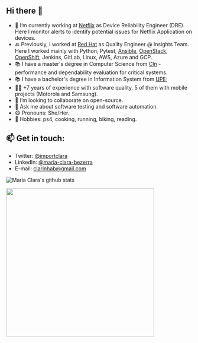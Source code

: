 ## Hi there 👋

- 🔭 I’m currently working at [Netflix](http://www.netflix.com/) as Device Reliability Engineer (DRE). Here I monitor alerts to identify potential issues for Netflix Application on devices.
- 🔙 Previously, I worked at [Red Hat](http://www.redhat.com/) as Quality Engineer @ Insights Team. Here I worked mainly with Python, Pytest, [Ansible](https://www.ansible.com/), [OpenStack](https://www.openstack.org/), [OpenShift](https://docs.openshift.com/), Jenkins, GitLab, Linux, AWS, Azure and GCP.
- 📚 I have a master's degree in Computer Science from [CIn](https://portal.cin.ufpe.br/) - performance and dependability evaluation for critical systems.
- 📚 I have a bachelor's degree in Information System from [UPE](http://www.upe.br/);
- 👩‍💻 +7 years of experience with software quality. 5 of them with mobile projects (Motorola and Samsung).
- 👯 I’m looking to collaborate on open-source.
- 💬 Ask me about software testing and software automation.
- 😄 Pronouns: She/Her.
- 🤘 Hobbies: ps4, cooking, running, biking, reading.

## 📫 Get in touch:

- Twitter: [@importclara](https://twitter.com/importclara)
- LinkedIn: [@maria-clara-bezerra](https://www.linkedin.com/in/maria-clara-bezerra/)
- E-mail: clarinhab@gmail.com


![Maria Clara's github stats](https://github-readme-stats.vercel.app/api?username=clarabez&show_icons=true&theme=radical)

<img width="400px" align="left" src="https://github-readme-stats.vercel.app/api/top-langs/?username=clarabez&hide=html&layout=compact&theme=buefy" />

